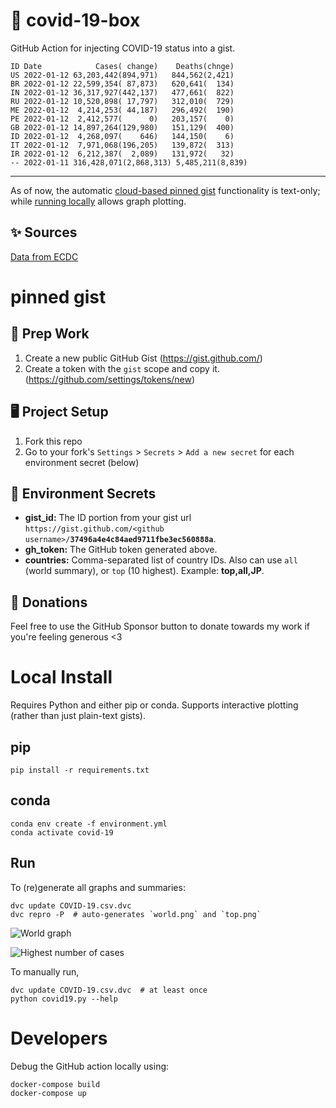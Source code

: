 # 🏥 covid-19-box

GitHub Action for injecting COVID-19 status into a gist.

```
ID Date            Cases( change)    Deaths(chnge)
US 2022-01-12 63,203,442(894,971)   844,562(2,421)
BR 2022-01-12 22,599,354( 87,873)   620,641(  134)
IN 2022-01-12 36,317,927(442,137)   477,661(  822)
RU 2022-01-12 10,520,898( 17,797)   312,010(  729)
ME 2022-01-12  4,214,253( 44,187)   296,492(  190)
PE 2022-01-12  2,412,577(      0)   203,157(    0)
GB 2022-01-12 14,897,264(129,980)   151,129(  400)
ID 2022-01-12  4,268,097(    646)   144,150(    6)
IT 2022-01-12  7,971,068(196,205)   139,872(  313)
IR 2022-01-12  6,212,387(  2,089)   131,972(   32)
-- 2022-01-11 316,428,071(2,868,313) 5,485,211(8,839)
```

---

As of now, the automatic [cloud-based pinned gist](#pinned-gist) functionality is text-only;
while [running locally](#local-install) allows graph plotting.

## ✨ Sources

[Data from ECDC](https://www.ecdc.europa.eu/en/publications-data/download-todays-data-geographic-distribution-covid-19-cases-worldwide)

# pinned gist

## 🎒 Prep Work
1. Create a new public GitHub Gist (https://gist.github.com/)
1. Create a token with the `gist` scope and copy it. (https://github.com/settings/tokens/new)

## 🖥 Project Setup
1. Fork this repo
1. Go to your fork's `Settings` > `Secrets` > `Add a new secret` for each environment secret (below)

## 🤫 Environment Secrets
- **gist_id:** The ID portion from your gist url `https://gist.github.com/<github username>/`**`37496a4e4c84aed9711fbe3ec560888a`**.
- **gh_token:** The GitHub token generated above.
- **countries:** Comma-separated list of country IDs. Also can use `all` (world summary), or `top` (10 highest). Example: **top,all,JP**.

## 💸 Donations

Feel free to use the GitHub Sponsor button to donate towards my work if you're feeling generous <3

# Local Install

Requires Python and either pip or conda. Supports interactive plotting (rather than just plain-text gists).

## pip

```
pip install -r requirements.txt
```

## conda

```
conda env create -f environment.yml
conda activate covid-19
```

## Run

To (re)generate all graphs and summaries:

```
dvc update COVID-19.csv.dvc
dvc repro -P  # auto-generates `world.png` and `top.png`
```

![World graph](world.png)

![Highest number of cases](top.png)

To manually run,

```
dvc update COVID-19.csv.dvc  # at least once
python covid19.py --help
```

# Developers

Debug the GitHub action locally using:

```
docker-compose build
docker-compose up
```
